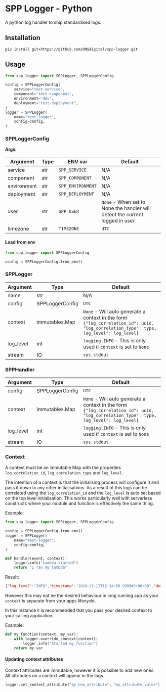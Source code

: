 # SPP Logger - Python

A python log handler to ship standardised logs.

## Installation

`pip install git+https://github.com/ONSdigital/spp-logger.git`

## Usage

```python
from spp_logger import SPPLogger, SPPLoggerConfig

config = SPPLoggerConfig(
    service="test-service",
    component="test-component",
    environment="dev",
    deployment="test-deployment",
)
logger = SPPLogger(
    name="test-logger",
    config=config,
)
```


### SPPLoggerConfig

**Args**:

| Argument    | Type | ENV var           | Default                                                                      |
|-------------|------|-------------------|------------------------------------------------------------------------------|
| service     | str  | `SPP_SERVICE`     | N/A                                                                          |
| component   | str  | `SPP_COMPONENT`   | N/A                                                                          |
| environment | str  | `SPP_ENVIRONMENT` | N/A                                                                          |
| deployment  | str  | `SPP_DEPLOYMENT`  | N/A                                                                          |
| user        | str  | `SPP_USER`        | `None` - When set to None the handler will detect the current logged in user |
| timezone    | str  | `TIMEZONE`        | `UTC`                                                                        |

#### Load from env

```python
from spp_logger import SPPLoggerConfig

config = SPPLoggerConfig.from_env()
```

### SPPLogger

| Argument  | Type            | Default                                                                                                                               |
|-----------|-----------------|---------------------------------------------------------------------------------------------------------------------------------------|
| name      | str             | N/A                                                                                                                                   |
| config    | SPPLoggerConfig | `UTC`                                                                                                                                 |
| context   | immutables.Map  | `None` - Will auto generate a context in the form `{"log_correlation_id": uuid, "log_correlation_type": type, log_level": log_level}` |
| log_level | int             | `logging.INFO` - This is only used if `context` is set to `None`                                                                      |
| stream    | IO              | `sys.stdout`                                                                                                                          |

### SPPHandler

| Argument  | Type            | Default                                                                                                                               |
|-----------|-----------------|---------------------------------------------------------------------------------------------------------------------------------------|
| config    | SPPLoggerConfig | `UTC`                                                                                                                                 |
| context   | immutables.Map  | `None` - Will auto generate a context in the form `{"log_correlation_id": uuid, "log_correlation_type": type, log_level": log_level}` |
| log_level | int             | `logging.INFO` - This is only used if `context` is set to `None`                                                                      |
| stream    | IO              | `sys.stdout`                                                                                                                          |

### Context

A context must be an immutable Map with the properties `log_correlation_id`, `log_correlation_type` and `log_level`.

The intention of a context is that the initialising process will configure it and pass it down to any other
initialisations. As a result of this logs can be correlated using the `log_correlation_id` and the `log_level`
is auto set based on the top level initialisation. This works particularly well with serverless constructs where
your module and function is effectively the same thing.

Example:

```python
from spp_logger import SPPLogger, SPPLoggerConfig

config = SPPLoggerConfig.from_env()
logger = SPPLogger(
    name="test-logger",
    config=config,
)

def handler(event, context):
    logger.info("Lambda started")
    return "I ran my lambda"
```

Result:
```json
{"log_level":"INFO","timestamp":"2020-11-17T12:14:58.990943+00:00","description":"Lambda started","user":"test-user","service":"test-service","component":"test-component","environment":"dev","deployment":"test-deployment","log_correlation_id":"e00b4eb1-a853-4955-b38a-fb4a5ea305e4","configured_log_level":"INFO"}
```

However this may not be the desired behaviour in long running app as your `context` is separate
from your apps lifecycle.

In this instance it is recommended that you pass your desired context to your calling application.

Example:

```python
def my_function(context, my_var):
    with logger.override_context(context):
        logger.info("Started my_function")
    return my_var
```

#### Updating context attributes

Context attributes are immutable, however it is possible to add new ones. All attributes on a context will appear in the logs.

```python
logger.set_context_attribute("my_new_attribute", "my_attribute_value")
```
